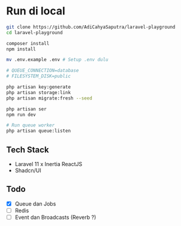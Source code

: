 # Run di local

```bash
git clone https://github.com/AdiCahyaSaputra/laravel-playground
cd laravel-playground

composer install
npm install

mv .env.example .env # Setup .env dulu

# QUEUE_CONNECTION=database
# FILESYSTEM_DISK=public

php artisan key:generate
php artisan storage:link
php artisan migrate:fresh --seed

php artisan ser
npm run dev

# Run queue worker
php artisan queue:listen

```

## Tech Stack
- Laravel 11 x Inertia ReactJS
- Shadcn/UI

## Todo
- [x] Queue dan Jobs
- [ ] Redis
- [ ] Event dan Broadcasts (Reverb ?)
